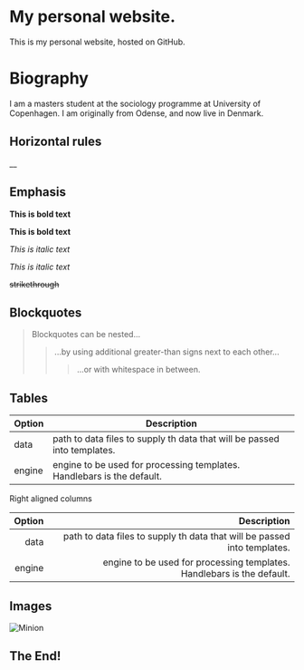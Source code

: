 # My personal website.

This is my personal website, hosted on GitHub.

# Biography

I am a masters student at the sociology programme at University of Copenhagen. I am originally from Odense, and now live in Denmark.

## Horizontal rules

__

## Emphasis

**This is bold text**

__This is bold text__

*This is italic text*

_This is italic text_

~~strikethrough~~

## Blockquotes

> Blockquotes can be nested...
>> ...by using additional greater-than signs next to each other...
> > > ...or with whitespace in between.

## Tables

| Option | Description |
| ------ | ----------- |
|data    | path to data files to supply th data that will be passed into templates. |
|engine  | engine to be used for processing templates. Handlebars is the default. |


Right aligned columns

| Option | Description |
| ------: | -----------: |
|data    | path to data files to supply th data that will be passed into templates. |
|engine  | engine to be used for processing templates. Handlebars is the default. |



## Images

![Minion](https://octodex.github.com/images/minion.png)

## The End!
